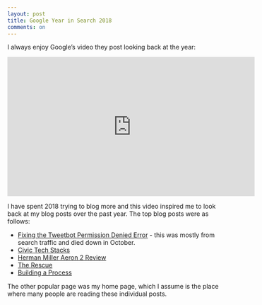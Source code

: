 ```yaml
---
layout: post
title: Google Year in Search 2018
comments: on
---
```

I always enjoy Google’s video they post looking back at the year:
<iframe width="560" height="315" src="https://www.youtube-nocookie.com/embed/6aFdEhEZQjE" frameborder="0" allow="accelerometer; autoplay; encrypted-media; gyroscope; picture-in-picture" allowfullscreen></iframe>

I have spent 2018 trying to blog more and this video inspired me to look back at my blog posts over the past year. The top blog posts were as follows:

* [Fixing the Tweetbot Permission Denied Error](http://www.zagaja.com/2012/09/fixing-the-tweetbot-permission-denied-error/) - this was mostly from search traffic and died down in October.
* [Civic Tech Stacks](http://www.zagaja.com/2018/12/civic-tech-stacks/)
* [Herman Miller Aeron 2 Review](http://www.zagaja.com/2017/06/herman-miller-aeron-2-review/)
* [The Rescue](http://www.zagaja.com/2018/03/the-rescue/)
* [Building a Process](http://www.zagaja.com/2018/03/building-a-process/)

The other popular page was my home page, which I assume is the place where many people are reading these individual posts.   

